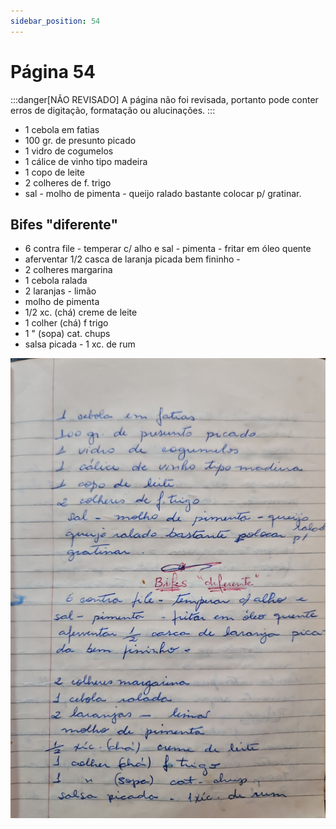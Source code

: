 ```yaml
---
sidebar_position: 54
---
```

# Página 54
:::danger[NÃO REVISADO]
A página não foi revisada, portanto pode conter erros de digitação, formatação ou alucinações.
:::
- 1 cebola em fatias
- 100 gr. de presunto picado
- 1 vidro de cogumelos
- 1 cálice de vinho tipo madeira
- 1 copo de leite
- 2 colheres de f. trigo
- sal - molho de pimenta - queijo ralado bastante colocar p/ gratinar.

## Bifes "diferente"

- 6 contra file - temperar c/ alho e sal - pimenta - fritar em óleo quente
- aferventar 1/2 casca de laranja picada bem fininho -
- 2 colheres margarina
- 1 cebola ralada
- 2 laranjas - limão
- molho de pimenta
- 1/2 xc. (chá) creme de leite
- 1 colher (chá) f trigo
- 1 " (sopa) cat. chups
- salsa picada - 1 xc. de rum

![imagem base](./images/page_54.png)